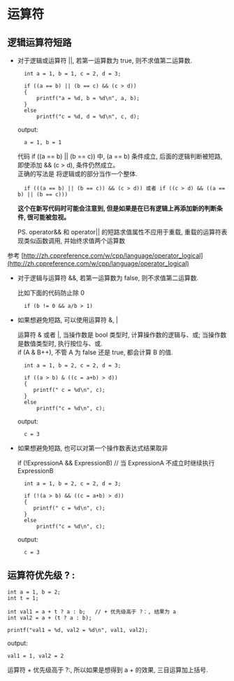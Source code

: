 # 运算符

## 逻辑运算符短路

* 对于逻辑或运算符 ||, 若第一运算数为 true, 则不求值第二运算数.

		int a = 1, b = 1, c = 2, d = 3;
	
	    if ((a == b) || (b == c) && (c > d))
	    {
	        printf("a = %d, b = %d\n", a, b);
	    }
	    else 
	        printf("c = %d, d = %d\n", c, d);

	output:

		a = 1, b = 1

	代码 if ((a == b) || (b == c)) 中, (a == b) 条件成立, 后面的逻辑判断被短路, 即使添加 && (c > d), 条件仍然成立。   
	正确的写法是 将逻辑或的部分当作一个整体.

		if (((a == b) || (b == c)) && (c > d)) 或者 if ((c > d) && ((a == b) || (b == c)))

	**这个在新写代码时可能会注意到, 但是如果是在已有逻辑上再添加新的判断条件, 很可能被忽视。**

	PS. operator&& 和 operator|| 的短路求值属性不应用于重载, 重载的运算符表现类似函数调用, 并始终求值两个运算数

参考 [http://zh.cppreference.com/w/cpp/language/operator_logical](http://zh.cppreference.com/w/cpp/language/operator_logical)

* 对于逻辑与运算符 &&, 若第一运算数为 false, 则不求值第二运算数.

	比如下面的代码防止除 0
	
		if (b != 0 && a/b > 1)  

* 如果想避免短路, 可以使用运算符 &, |

	运算符 & 或者 |, 当操作数是 bool 类型时, 计算操作数的逻辑与、或; 当操作数是数值类型时, 执行按位与、或.  
	if (A & B++), 不管 A 为 false 还是 true, 都会计算 B 的值.

		int a = 1, b = 2, c = 2, d = 3;
		
		if ((a > b) & ((c = a+b) > d))
		{
		   printf(" c = %d\n", c);
		}
		else 
		    printf("c = %d\n", c);

	output:

		c = 3

* 如果想避免短路, 也可以对第一个操作数表达式结果取非

	if (!ExpressionA && ExpressionB)	// 当 ExpressionA 不成立时继续执行 ExpressionB 

		int a = 1, b = 2, c = 2, d = 3;
		
		if (!(a > b) && ((c = a+b) > d))
		{
		   printf(" c = %d\n", c);
		}
		else 
		    printf("c = %d\n", c);
	output:

		c = 3

## 运算符优先级 ? :

	int a = 1, b = 2;
    int t = 1;

    int val1 = a + t ? a : b;	// + 优先级高于 ?：, 结果为 a
    int val2 = a + (t ? a : b); 

    printf("val1 = %d, val2 = %d\n", val1, val2);
output:

	val1 = 1, val2 = 2

运算符 + 优先级高于 ?:, 所以如果是想得到 a + 的效果, 三目运算加上括号.


		
	
